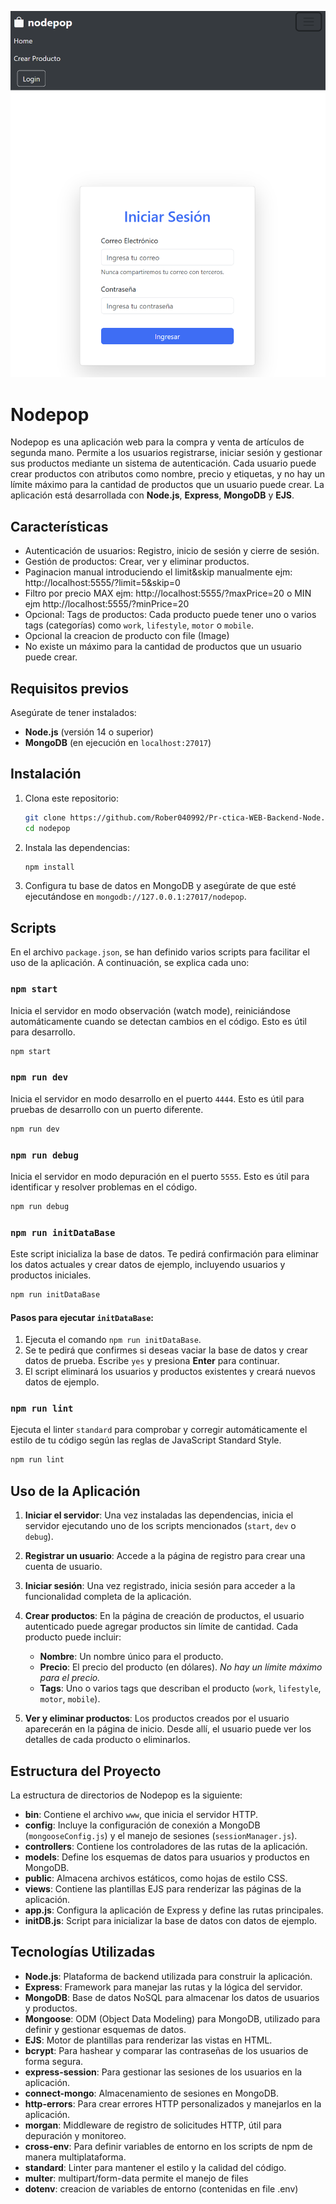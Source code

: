 ![Nodepop Home](./nodepop/public/ejem.png)
# Nodepop

Nodepop es una aplicación web para la compra y venta de artículos de segunda mano. Permite a los usuarios registrarse, iniciar sesión y gestionar sus productos mediante un sistema de autenticación. Cada usuario puede crear productos con atributos como nombre, precio y etiquetas, y no hay un límite máximo para la cantidad de productos que un usuario puede crear. La aplicación está desarrollada con **Node.js**, **Express**, **MongoDB** y **EJS**.

## Características

- Autenticación de usuarios: Registro, inicio de sesión y cierre de sesión.
- Gestión de productos: Crear, ver y eliminar productos.
- Paginacion manual introduciendo el limit&skip manualmente ejm: http://localhost:5555/?limit=5&skip=0
- Filtro por precio MAX ejm: http://localhost:5555/?maxPrice=20 o MIN ejm http://localhost:5555/?minPrice=20
- Opcional: Tags de productos: Cada producto puede tener uno o varios tags (categorías) como `work`, `lifestyle`, `motor` o `mobile`.
- Opcional la creacion de producto con file (Image)
- No existe un máximo para la cantidad de productos que un usuario puede crear.

## Requisitos previos

Asegúrate de tener instalados:

- **Node.js** (versión 14 o superior)
- **MongoDB** (en ejecución en `localhost:27017`)

## Instalación

1. Clona este repositorio:

   ```bash
   git clone https://github.com/Rober040992/Pr-ctica-WEB-Backend-Node.js-MongoDB.git
   cd nodepop
   ```

2. Instala las dependencias:

   ```bash
   npm install
   ```

3. Configura tu base de datos en MongoDB y asegúrate de que esté ejecutándose en `mongodb://127.0.0.1:27017/nodepop`.

## Scripts

En el archivo `package.json`, se han definido varios scripts para facilitar el uso de la aplicación. A continuación, se explica cada uno:

### `npm start`

Inicia el servidor en modo observación (watch mode), reiniciándose automáticamente cuando se detectan cambios en el código. Esto es útil para desarrollo.

```bash
npm start
```

### `npm run dev`

Inicia el servidor en modo desarrollo en el puerto `4444`. Esto es útil para pruebas de desarrollo con un puerto diferente.

```bash
npm run dev
```

### `npm run debug`

Inicia el servidor en modo depuración en el puerto `5555`. Esto es útil para identificar y resolver problemas en el código.

```bash
npm run debug
```

### `npm run initDataBase`

Este script inicializa la base de datos. Te pedirá confirmación para eliminar los datos actuales y crear datos de ejemplo, incluyendo usuarios y productos iniciales.

```bash
npm run initDataBase
```

#### Pasos para ejecutar `initDataBase`:

1. Ejecuta el comando `npm run initDataBase`.
2. Se te pedirá que confirmes si deseas vaciar la base de datos y crear datos de prueba. Escribe `yes` y presiona **Enter** para continuar.
3. El script eliminará los usuarios y productos existentes y creará nuevos datos de ejemplo.

### `npm run lint`

Ejecuta el linter `standard` para comprobar y corregir automáticamente el estilo de tu código según las reglas de JavaScript Standard Style.

```bash
npm run lint
```

## Uso de la Aplicación

1. **Iniciar el servidor**: Una vez instaladas las dependencias, inicia el servidor ejecutando uno de los scripts mencionados (`start`, `dev` o `debug`).

2. **Registrar un usuario**: Accede a la página de registro para crear una cuenta de usuario.

3. **Iniciar sesión**: Una vez registrado, inicia sesión para acceder a la funcionalidad completa de la aplicación.

4. **Crear productos**: En la página de creación de productos, el usuario autenticado puede agregar productos sin límite de cantidad. Cada producto puede incluir:
   - **Nombre**: Un nombre único para el producto.
   - **Precio**: El precio del producto (en dólares). *No hay un límite máximo para el precio.*
   - **Tags**: Uno o varios tags que describan el producto (`work`, `lifestyle`, `motor`, `mobile`).

5. **Ver y eliminar productos**: Los productos creados por el usuario aparecerán en la página de inicio. Desde allí, el usuario puede ver los detalles de cada producto o eliminarlos.

## Estructura del Proyecto

La estructura de directorios de Nodepop es la siguiente:

- **bin**: Contiene el archivo `www`, que inicia el servidor HTTP.
- **config**: Incluye la configuración de conexión a MongoDB (`mongooseConfig.js`) y el manejo de sesiones (`sessionManager.js`).
- **controllers**: Contiene los controladores de las rutas de la aplicación.
- **models**: Define los esquemas de datos para usuarios y productos en MongoDB.
- **public**: Almacena archivos estáticos, como hojas de estilo CSS.
- **views**: Contiene las plantillas EJS para renderizar las páginas de la aplicación.
- **app.js**: Configura la aplicación de Express y define las rutas principales.
- **initDB.js**: Script para inicializar la base de datos con datos de ejemplo.

## Tecnologías Utilizadas

- **Node.js**: Plataforma de backend utilizada para construir la aplicación.
- **Express**: Framework para manejar las rutas y la lógica del servidor.
- **MongoDB**: Base de datos NoSQL para almacenar los datos de usuarios y productos.
- **Mongoose**: ODM (Object Data Modeling) para MongoDB, utilizado para definir y gestionar esquemas de datos.
- **EJS**: Motor de plantillas para renderizar las vistas en HTML.
- **bcrypt**: Para hashear y comparar las contraseñas de los usuarios de forma segura.
- **express-session**: Para gestionar las sesiones de los usuarios en la aplicación.
- **connect-mongo**: Almacenamiento de sesiones en MongoDB.
- **http-errors**: Para crear errores HTTP personalizados y manejarlos en la aplicación.
- **morgan**: Middleware de registro de solicitudes HTTP, útil para depuración y monitoreo.
- **cross-env**: Para definir variables de entorno en los scripts de npm de manera multiplataforma.
- **standard**: Linter para mantener el estilo y la calidad del código.
- **multer**: multipart/form-data permite el manejo de files
- **dotenv**: creacion de variables de entorno (contenidas en file .env)

